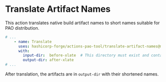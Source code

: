 # Translate Artifact Names

This action translates native build artifact names to short names suitable for PAO distribution.

```yaml
# ...
    - name: Translate
      uses: hashicorp-forge/actions-pao-tool/translate-artifact-names@main
      with:
        input-dir:  before-xlate  # This directory must exist and contain the artifacts.
        output-dir: after-xlate
# ...
```

After translation, the artifacts are in `output-dir` with their shortened names.
